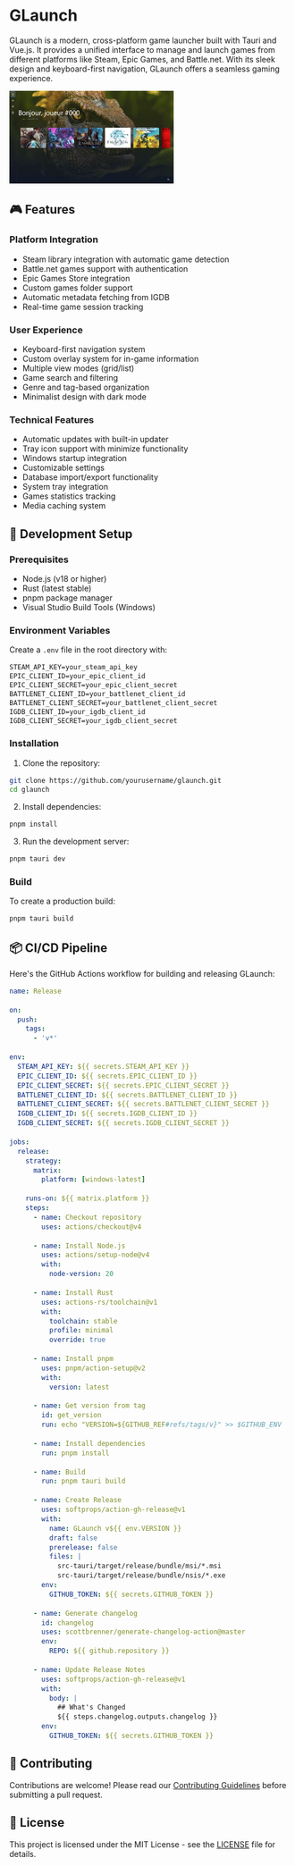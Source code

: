 # GLaunch

GLaunch is a modern, cross-platform game launcher built with Tauri and Vue.js. It provides a unified interface to manage and launch games from different platforms like Steam, Epic Games, and Battle.net. With its sleek design and keyboard-first navigation, GLaunch offers a seamless gaming experience.

![GLaunch Screenshot](.github/assets/screenshot.gif)

## 🎮 Features

### Platform Integration
- Steam library integration with automatic game detection
- Battle.net games support with authentication
- Epic Games Store integration
- Custom games folder support
- Automatic metadata fetching from IGDB
- Real-time game session tracking

### User Experience
- Keyboard-first navigation system
- Custom overlay system for in-game information
- Multiple view modes (grid/list)
- Game search and filtering
- Genre and tag-based organization
- Minimalist design with dark mode

### Technical Features
- Automatic updates with built-in updater
- Tray icon support with minimize functionality
- Windows startup integration
- Customizable settings
- Database import/export functionality
- System tray integration
- Games statistics tracking
- Media caching system

## 🚀 Development Setup

### Prerequisites
- Node.js (v18 or higher)
- Rust (latest stable)
- pnpm package manager
- Visual Studio Build Tools (Windows)

### Environment Variables
Create a `.env` file in the root directory with:
```env
STEAM_API_KEY=your_steam_api_key
EPIC_CLIENT_ID=your_epic_client_id
EPIC_CLIENT_SECRET=your_epic_client_secret
BATTLENET_CLIENT_ID=your_battlenet_client_id
BATTLENET_CLIENT_SECRET=your_battlenet_client_secret
IGDB_CLIENT_ID=your_igdb_client_id
IGDB_CLIENT_SECRET=your_igdb_client_secret
```

### Installation
1. Clone the repository:
```bash
git clone https://github.com/yourusername/glaunch.git
cd glaunch
```

2. Install dependencies:
```bash
pnpm install
```

3. Run the development server:
```bash
pnpm tauri dev
```

### Build
To create a production build:
```bash
pnpm tauri build
```

## 📦 CI/CD Pipeline

Here's the GitHub Actions workflow for building and releasing GLaunch:

```yaml
name: Release

on:
  push:
    tags:
      - 'v*'

env:
  STEAM_API_KEY: ${{ secrets.STEAM_API_KEY }}
  EPIC_CLIENT_ID: ${{ secrets.EPIC_CLIENT_ID }}
  EPIC_CLIENT_SECRET: ${{ secrets.EPIC_CLIENT_SECRET }}
  BATTLENET_CLIENT_ID: ${{ secrets.BATTLENET_CLIENT_ID }}
  BATTLENET_CLIENT_SECRET: ${{ secrets.BATTLENET_CLIENT_SECRET }}
  IGDB_CLIENT_ID: ${{ secrets.IGDB_CLIENT_ID }}
  IGDB_CLIENT_SECRET: ${{ secrets.IGDB_CLIENT_SECRET }}

jobs:
  release:
    strategy:
      matrix:
        platform: [windows-latest]

    runs-on: ${{ matrix.platform }}
    steps:
      - name: Checkout repository
        uses: actions/checkout@v4

      - name: Install Node.js
        uses: actions/setup-node@v4
        with:
          node-version: 20

      - name: Install Rust
        uses: actions-rs/toolchain@v1
        with:
          toolchain: stable
          profile: minimal
          override: true

      - name: Install pnpm
        uses: pnpm/action-setup@v2
        with:
          version: latest

      - name: Get version from tag
        id: get_version
        run: echo "VERSION=${GITHUB_REF#refs/tags/v}" >> $GITHUB_ENV

      - name: Install dependencies
        run: pnpm install

      - name: Build
        run: pnpm tauri build

      - name: Create Release
        uses: softprops/action-gh-release@v1
        with:
          name: GLaunch v${{ env.VERSION }}
          draft: false
          prerelease: false
          files: |
            src-tauri/target/release/bundle/msi/*.msi
            src-tauri/target/release/bundle/nsis/*.exe
        env:
          GITHUB_TOKEN: ${{ secrets.GITHUB_TOKEN }}

      - name: Generate changelog
        id: changelog
        uses: scottbrenner/generate-changelog-action@master
        env:
          REPO: ${{ github.repository }}

      - name: Update Release Notes
        uses: softprops/action-gh-release@v1
        with:
          body: |
            ## What's Changed
            ${{ steps.changelog.outputs.changelog }}
        env:
          GITHUB_TOKEN: ${{ secrets.GITHUB_TOKEN }}
```

## 📝 Contributing
Contributions are welcome! Please read our [Contributing Guidelines](CONTRIBUTING.md) before submitting a pull request.

## 📜 License
This project is licensed under the MIT License - see the [LICENSE](LICENSE) file for details.